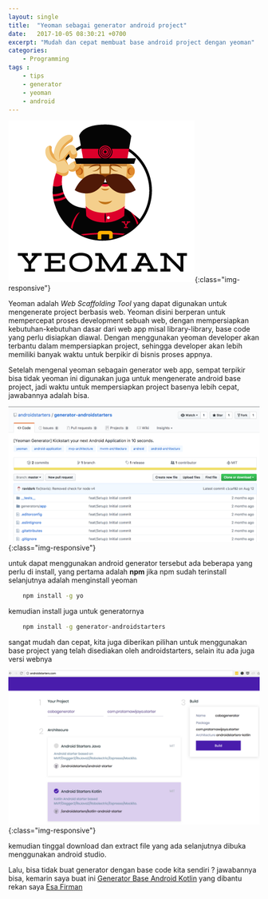 ```yaml
---
layout: single
title:  "Yeoman sebagai generator android project"
date:   2017-10-05 08:30:21 +0700
excerpt: "Mudah dan cepat membuat base android project dengan yeoman"
categories: 
    - Programming
tags : 
    - tips
    - generator
    - yeoman
    - android
---
```


![Yeoman Logo](/assets/images/yeoman-logo.png){:class="img-responsive"}

Yeoman adalah _Web Scaffolding Tool_ yang dapat digunakan untuk mengenerate project berbasis web. Yeoman disini berperan untuk mempercepat proses development sebuah web, dengan mempersiapkan kebutuhan-kebutuhan dasar dari web app misal library-library, base code yang perlu disiapkan diawal.
Dengan menggunakan yeoman developer akan terbantu dalam mempersiapkan project, sehingga developer akan lebih memiliki banyak waktu untuk berpikir di bisnis proses appnya.

Setelah mengenal yeoman sebagain generator web app, sempat terpikir bisa tidak yeoman ini digunakan juga untuk mengenerate android base project, jadi waktu untuk mempersiapkan project basenya lebih cepat, jawabannya adalah bisa.

![Android Generator](/assets/images/generator-android.png){:class="img-responsive"}

untuk dapat menggunakan android generator tersebut ada beberapa yang perlu di install, yang pertama adalah **npm** jika npm sudah terinstall selanjutnya adalah menginstall yeoman 

```bash
    npm install -g yo
```

kemudian install juga untuk generatornya
```bash
    npm install -g generator-androidstarters
```

<script type="text/javascript" src="https://asciinema.org/a/oAzXdXjRs0NP04eBPmxY3JjJq.js" id="asciicast-oAzXdXjRs0NP04eBPmxY3JjJq" async></script>

sangat mudah dan cepat, kita juga diberikan pilihan untuk menggunakan base project yang telah disediakan oleh androidstarters, selain itu ada juga versi webnya

![Android Generator](/assets/images/android_starter_generator.png){:class="img-responsive"}

kemudian tinggal download dan extract file yang ada selanjutnya dibuka menggunakan android studio.

Lalu, bisa tidak buat generator dengan base code kita sendiri ? jawabannya bisa, kemarin saya buat ini [Generator Base Android Kotlin](https://github.com/pratamawijaya/generator-base-android-kotlin) yang dibantu rekan saya [Esa Firman](http://nolambda.stream)
